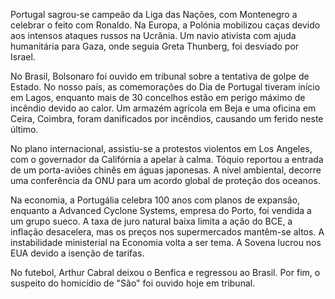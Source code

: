 Portugal sagrou-se campeão da Liga das Nações, com Montenegro a celebrar o feito com Ronaldo. Na Europa, a Polónia mobilizou caças devido aos intensos ataques russos na Ucrânia. Um navio ativista com ajuda humanitária para Gaza, onde seguia Greta Thunberg, foi desviado por Israel.

No Brasil, Bolsonaro foi ouvido em tribunal sobre a tentativa de golpe de Estado. No nosso país, as comemorações do Dia de Portugal tiveram início em Lagos, enquanto mais de 30 concelhos estão em perigo máximo de incêndio devido ao calor. Um armazém agrícola em Beja e uma oficina em Ceira, Coimbra, foram danificados por incêndios, causando um ferido neste último.

No plano internacional, assistiu-se a protestos violentos em Los Angeles, com o governador da Califórnia a apelar à calma. Tóquio reportou a entrada de um porta-aviões chinês em águas japonesas. A nível ambiental, decorre uma conferência da ONU para um acordo global de proteção dos oceanos.

Na economia, a Portugália celebra 100 anos com planos de expansão, enquanto a Advanced Cyclone Systems, empresa do Porto, foi vendida a um grupo sueco. A taxa de juro natural baixa limita a ação do BCE, a inflação desacelera, mas os preços nos supermercados mantêm-se altos. A instabilidade ministerial na Economia volta a ser tema. A Sovena lucrou nos EUA devido a isenção de tarifas.

No futebol, Arthur Cabral deixou o Benfica e regressou ao Brasil. Por fim, o suspeito do homicídio de "São" foi ouvido hoje em tribunal.